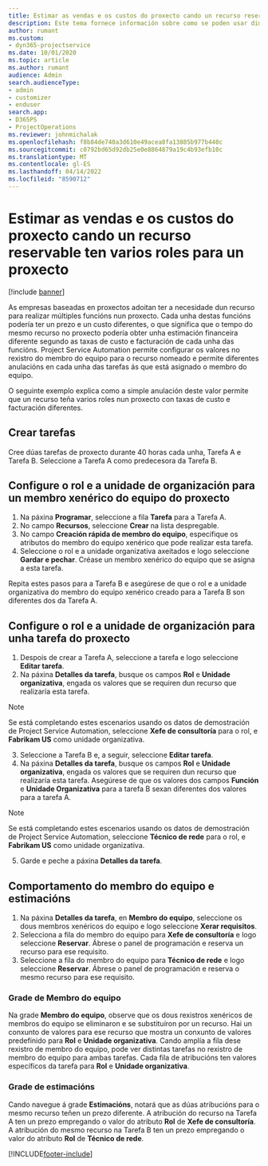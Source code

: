 ```yaml
---
title: Estimar as vendas e os custos do proxecto cando un recurso reservable ten varios roles para un proxecto
description: Este tema fornece información sobre como se poden usar dimensións de prezos para soportar prezos e custos dun recurso que cumpra múltiples funcións nun proxecto.
author: rumant
ms.custom:
- dyn365-projectservice
ms.date: 10/01/2020
ms.topic: article
ms.author: rumant
audience: Admin
search.audienceType:
- admin
- customizer
- enduser
search.app:
- D365PS
- ProjectOperations
ms.reviewer: johnmichalak
ms.openlocfilehash: f8b84de740a3d610e49acea8fa13885b977b440c
ms.sourcegitcommit: c0792bd65d92db25e0e8864879a19c4b93efb10c
ms.translationtype: MT
ms.contentlocale: gl-ES
ms.lasthandoff: 04/14/2022
ms.locfileid: "8590712"
---
```

# <a name="estimate-project-sales-and-costs-when-a-bookable-resource-fills-multiple-roles-for-a-project"></a>Estimar as vendas e os custos do proxecto cando un recurso reservable ten varios roles para un proxecto 

[!include [banner](../includes/psa-now-project-operations.md)]

As empresas baseadas en proxectos adoitan ter a necesidade dun recurso para realizar múltiples funcións nun proxecto. Cada unha destas funcións podería ter un prezo e un custo diferentes, o que significa que o tempo do mesmo recurso no proxecto podería obter unha estimación financeira diferente segundo as taxas de custo e facturación de cada unha das funcións. Project Service Automation permite configurar os valores no rexistro do membro do equipo para o recurso nomeado e permite diferentes anulacións en cada unha das tarefas ás que está asignado o membro do equipo.

O seguinte exemplo explica como a simple anulación deste valor permite que un recurso teña varios roles nun proxecto con taxas de custo e facturación diferentes.

## <a name="create-tasks"></a>Crear tarefas
Cree dúas tarefas de proxecto durante 40 horas cada unha, Tarefa A e Tarefa B. Seleccione a Tarefa A como predecesora da Tarefa B.

## <a name="set-up-role-and-organization-unit-for-a-generic-project-team-member"></a>Configure o rol e a unidade de organización para un membro xenérico do equipo do proxecto

1. Na páxina **Programar**, seleccione a fila **Tarefa** para a Tarefa A. 
2. No campo **Recursos**, seleccione **Crear** na lista despregable.
3. No campo **Creación rápida de membro do equipo**, especifique os atributos do membro do equipo xenérico que pode realizar esta tarefa.
4. Seleccione o rol e a unidade organizativa axeitados e logo seleccione **Gardar e pechar**. Créase un membro xenérico do equipo que se asigna a esta tarefa. 

Repita estes pasos para a Tarefa B e asegúrese de que o rol e a unidade organizativa do membro do equipo xenérico creado para a Tarefa B son diferentes dos da Tarefa A. 

## <a name="set-up-role-and-organization-unit-for-a-project-task"></a>Configure o rol e a unidade de organización para unha tarefa do proxecto

1. Despois de crear a Tarefa A, seleccione a tarefa e logo seleccione **Editar tarefa**.
2. Na páxina **Detalles da tarefa**, busque os campos **Rol** e **Unidade organizativa**, engada os valores que se requiren dun recurso que realizaría esta tarefa. 

  > [!NOTE]
  > Se está completando estes escenarios usando os datos de demostración de Project Service Automation, seleccione **Xefe de consultoría** para o rol, e **Fabrikam US** como unidade organizativa.

3. Seleccione a Tarefa B e, a seguir, seleccione **Editar tarefa**.
4. Na páxina **Detalles da tarefa**, busque os campos **Rol** e **Unidade organizativa**, engada os valores que se requiren dun recurso que realizaría esta tarefa. Asegúrese de que os valores dos campos **Función** e **Unidade Organizativa** para a tarefa B sexan diferentes dos valores para a tarefa A. 

  > [!NOTE]
  > Se está completando estes escenarios usando os datos de demostración de Project Service Automation, seleccione **Técnico de rede** para o rol, e **Fabrikam US** como unidade organizativa.

5. Garde e peche a páxina **Detalles da tarefa**. 

## <a name="team-member-and-estimates-behavior"></a>Comportamento do membro do equipo e estimacións 

1. Na páxina **Detalles da tarefa**, en **Membro do equipo**, seleccione os dous membros xenéricos do equipo e logo seleccione **Xerar requisitos**. 
2. Selecciona a fila do membro do equipo para **Xefe de consultoría** e logo seleccione **Reservar**. Ábrese o panel de programación e reserva un recurso para ese requisito.
3. Seleccione a fila do membro do equipo para **Técnico de rede** e logo seleccione **Reservar**. Ábrese o panel de programación e reserva o mesmo recurso para ese requisito.

### <a name="team-member-grid"></a>Grade de Membro do equipo 
Na grade **Membro do equipo**, observe que os dous rexistros xenéricos de membros do equipo se eliminaron e se substituíron por un recurso. Hai un conxunto de valores para ese recurso que mostra un conxunto de valores predefinido para **Rol** e **Unidade organizativa**.
Cando amplía a fila dese rexistro de membro do equipo, pode ver distintas tarefas no rexistro de membro do equipo para ambas tarefas. Cada fila de atribucións ten valores específicos da tarefa para **Rol** e **Unidade organizativa**. 

### <a name="estimates-grid"></a>Grade de estimacións 
Cando navegue á grade **Estimacións**, notará que as dúas atribucións para o mesmo recurso teñen un prezo diferente.
A atribución do recurso na Tarefa A ten un prezo empregando o valor do atributo **Rol** de **Xefe de consultoría**. A atribución do mesmo recurso na Tarefa B ten un prezo empregando o valor do atributo **Rol** de **Técnico de rede**.



[!INCLUDE[footer-include](../includes/footer-banner.md)]
